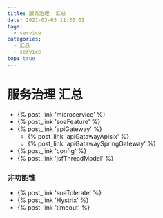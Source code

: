 ```yaml
---
title: 服务治理  汇总
date: 2021-03-03 11:30:01
tags:
  - service
categories: 
  - 汇总
  - service
top: true  
---
```


<p></p>
<!-- more -->

# 服务治理  汇总
+ {% post_link 'microservice' %}
+ {% post_link 'soaFeature' %}
+ {% post_link 'apiGateway' %}
  - {% post_link 'apiGatawayApisix' %}
  - {% post_link 'apiGatawaySpringGateway' %}
+ {% post_link 'config' %}
+ {% post_link 'jsfThreadModel' %}

### 非功能性
+ {% post_link 'soaTolerate' %}
+ {% post_link 'Hystrix' %}
+ {% post_link 'timeout' %}





